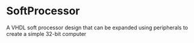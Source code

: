 # SoftProcessor
A VHDL soft processor design that can be expanded using peripherals to create a simple 32-bit computer

